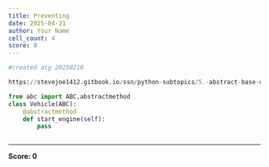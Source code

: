```yaml
---
title: Preventing
date: 2025-04-21
author: Your Name
cell_count: 4
score: 0
---
```


```python
#created atg 20250210
```


```python
https://stevejoe1412.gitbook.io/ssn/python-subtopics/5.-abstract-base-classes-abcs
```


```python
from abc import ABC,abstractmethod
class Vehicle(ABC):
    @abstractmethod
    def start_engine(self):
        pass
```


```python

```


---
**Score: 0**